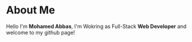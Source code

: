 # About Me
Hello I'm <b>Mohamed Abbas</b>, I'm Wokring as Full-Stack <b>Web Developer</b> and welcome to my github page!
